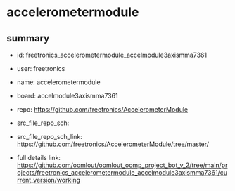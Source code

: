 # accelerometermodule
 
## summary 
* id: freetronics_accelerometermodule_accelmodule3axismma7361
* user: freetronics
* name: accelerometermodule
* board: accelmodule3axismma7361
* repo: https://github.com/freetronics/AccelerometerModule



* src_file_repo_sch: 
* src_file_repo_sch_link: https://github.com/freetronics/AccelerometerModule/tree/master/
* full details link: https://github.com/oomlout/oomlout_oomp_project_bot_v_2/tree/main/projects/freetronics_accelerometermodule_accelmodule3axismma7361/current_version/working  






